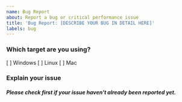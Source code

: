 ```yaml
---
name: Bug Report
about: Report a bug or critical performance issue
title: 'Bug Report: [DESCRIBE YOUR BUG IN DETAIL HERE]'
labels: bug
---
```


[weed]: <> (MAKE SURE THAT THE ISSUE IS AS COMPLETE AS POSSIBLE. ISSUES THAT HAVE BARELY ANY INFORMATION OR IS ONLY MADE FOR TROLLING WILL BE INSTANTLY CLOSED.)
[weed]: <> (MAKE SURE TO ADD YOUR TARGET OR IT'LL BE IGNORED!)

### Which target are you using?
[weed]: <> (CHANGE [ ] TO [x] IN FRONT OF YOUR TARGET!)

[ ] Windows
[ ] Linux
[ ] Mac

### Explain your issue
##### Please check first if your issue haven't already been reported yet.
[weed]: <> (MAKE SURE TO ADD A SCREENSHOT OF THE CRASH HANDLER, IF AVAILABLE, AND STEPS TO REPRODUCE THE BUG!)